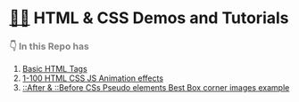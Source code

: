 # <a href="https://github.com/dm-thedeveloper/html-css" > 🚶‍➡️</a> HTML & CSS Demos and Tutorials 

<h3 style="color:gray" > 👇 In this Repo has</h3>

<ol>
<li> <a target="_blank" href="https://github.com/dm-thedeveloper/html-css" > Basic HTML Tags </a> </li>
<li> <a target="_blank" href="https://github.com/dm-thedeveloper/html-css/tree/main/1-100%20HTML%20CSS%20JS%20Animation%20effects"> 1-100 HTML CSS JS Animation effects </a> </li>
<li> <a target="_blank" href="https://github.com/dm-thedeveloper/html-css/tree/main/After%20And%20Before"> ::After & ::Before CSs Pseudo elements Best Box corner images example  </a> </li>
</ol>